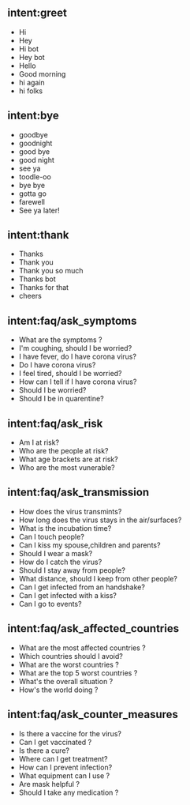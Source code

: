 ## intent:greet
- Hi
- Hey
- Hi bot
- Hey bot
- Hello
- Good morning
- hi again
- hi folks

## intent:bye
- goodbye
- goodnight
- good bye
- good night
- see ya
- toodle-oo
- bye bye
- gotta go
- farewell
- See ya later!

## intent:thank
- Thanks
- Thank you
- Thank you so much
- Thanks bot
- Thanks for that
- cheers

## intent:faq/ask_symptoms
- What are the symptoms ?
- I'm coughing, should I be worried?
- I have fever, do I have corona virus?
- Do I have corona virus?
- I feel tired, should I be worried?
- How can I tell if I have corona virus?
- Should I be worried?
- Should I be in quarentine?

## intent:faq/ask_risk
- Am I at risk?
- Who are the people at risk?
- What age brackets are at risk?
- Who are the most vunerable?

## intent:faq/ask_transmission
- How does the virus transmints?
- How long does the virus stays in the air/surfaces?
- What is the incubation time?
- Can I touch people?
- Can I kiss my spouse,children and parents?
- Should I wear a mask?
- How do I catch the virus?
- Should I stay away from people?
- What distance, should I keep from other people?
- Can I get infected from an handshake?
- Can I get infected with a kiss?
- Can I go to events? 

## intent:faq/ask_affected_countries
- What are the most affected countries ?
- Which countries should I avoid?
- What are the worst countries ?
- What are the top 5 worst countries ?
- What's the overall situation ?
- How's the world doing ?

## intent:faq/ask_counter_measures
- Is there a vaccine for the virus?
- Can I get vaccinated ?
- Is there a cure?
- Where can I get treatment?
- How can I prevent infection?
- What equipment can I use ?
- Are mask helpful ?
- Should I take any medication ?
